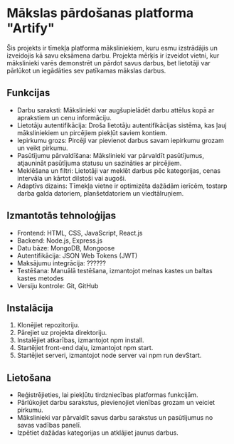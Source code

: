 # Mākslas pārdošanas platforma "Artify"

Šis projekts ir tīmekļa platforma māksliniekiem, kuru esmu izstrādājis un izveidojis kā savu eksāmena darbu. Projekta mērķis ir izveidot vietni, kur mākslinieki varēs demonstrēt un pārdot savus darbus, bet lietotāji var pārlūkot un iegādāties sev patīkamas mākslas darbus.


## Funkcijas
- Darbu saraksti: Mākslinieki var augšupielādēt darbu attēlus kopā ar aprakstiem un cenu informāciju.
- Lietotāju autentifikācija: Droša lietotāju autentifikācijas sistēma, kas ļauj māksliniekiem un pircējiem piekļūt saviem kontiem.
- Iepirkumu grozs: Pircēji var pievienot darbus savam iepirkumu grozam un veikt pirkumu.
- Pasūtījumu pārvaldīšana: Mākslinieki var pārvaldīt pasūtījumus, atjaunināt pasūtījuma statusu un sazināties ar pircējiem.
- Meklēšana un filtri: Lietotāji var meklēt darbus pēc kategorijas, cenas intervāla un kārtot dilstoši vai augoši.
- Adaptīvs dizains: Tīmekļa vietne ir optimizēta dažādām ierīcēm, tostarp darba galda datoriem, planšetdatoriem un viedtālruņiem.

## Izmantotās tehnoloģijas
- Frontend: HTML, CSS, JavaScript, React.js
- Backend: Node.js, Express.js
- Datu bāze: MongoDB, Mongoose
- Autentifikācija: JSON Web Tokens (JWT)
- Maksājumu integrācija: ??????
- Testēšana: Manuālā testēšana, izmantojot melnas kastes un baltas kastes metodes
- Versiju kontrole: Git, GitHub

## Instalācija
1. Klonējiet repozitoriju.
2. Pārejiet uz projekta direktoriju.
3. Instalējiet atkarības, izmantojot npm install.
4. Startējiet front-end daļu, izmantojot npm start.
5. Startējiet serveri, izmantojot node server vai npm run devStart.

## Lietošana
- Reģistrējieties, lai piekļūtu tirdzniecības platformas funkcijām.
- Pārlūkojiet darbu sarakstus, pievienojiet vienības grozam un veiciet pirkumu.
- Mākslinieki var pārvaldīt savus darbu sarakstus un pasūtījumus no savas vadības panelī.
- Izpētiet dažādas kategorijas un atklājiet jaunus darbus.
